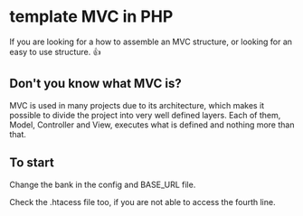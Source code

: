 
# template MVC in PHP

 If you are looking for a how to assemble an MVC structure, or looking for an easy to use structure. :+1:

## Don't you know what MVC is?

MVC is used in many projects due to its architecture, which makes it possible to divide the project into very well defined layers. Each of them, Model, Controller and View, executes what is defined and nothing more than that.


## To start

Change the bank in the config and BASE_URL file.

Check the .htacess file too, if you are not able to access the fourth line.